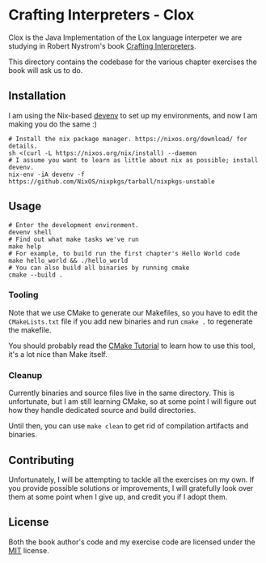 # Crafting Interpreters - Clox

Clox is the Java Implementation of the Lox language interpeter we are studying
in Robert Nystrom's book [Crafting
Interpreters](https://craftinginterpreters.com/).

This directory contains the codebase for the various chapter exercises the book
will ask us to do.

## Installation

I am using the Nix-based [devenv](https://devenv.sh) to set up my environments,
and now I am making you do the same :)

    # Install the nix package manager. https://nixos.org/download/ for details.
    sh <(curl -L https://nixos.org/nix/install) --daemon
    # I assume you want to learn as little about nix as possible; install devenv.
    nix-env -iA devenv -f https://github.com/NixOS/nixpkgs/tarball/nixpkgs-unstable

## Usage

    # Enter the development environment.
    devenv shell
    # Find out what make tasks we've run
    make help
    # For example, to build run the first chapter's Hello World code
	make hello_world && ./hello_world
	# You can also build all binaries by running cmake
	cmake --build .

### Tooling
Note that we use CMake to generate our Makefiles, so you have to edit the `CMakeLists.txt` file if you add new binaries and run `cmake .` to regenerate the makefile.

You should probably read the [CMake Tutorial](https://cmake.org/cmake/help/latest/guide/tutorial/index.html) to learn how to use this tool, it's a lot nice than Make itself.

### Cleanup
Currently binaries and source files live in the same directory. This is unfortunate, but I am still learning CMake, so at some point I will figure out how they handle dedicated source and build directories.

Until then, you can use `make clean` to get rid of compilation artifacts and binaries.

## Contributing

Unfortunately, I will be attempting to tackle all the exercises on my own. If
you provide possible solutions or improvements, I will gratefully look over them
at some point when I give up, and credit you if I adopt them.

## License

Both the book author's code and my exercise code are licensed under the
[MIT](https://choosealicense.com/licenses/mit/) license.

